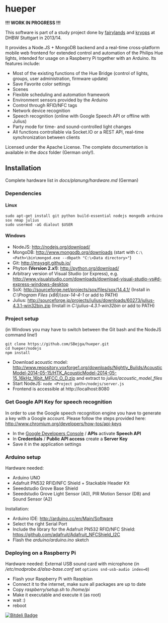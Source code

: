 hueper
======

**!!! WORK IN PROGRESS !!!**

This software is part of a study project done by [fairylands](https://github.com/fairylands) and [kryops](https://github.com/kryops) at DHBW Stuttgart in 2013/14.

It provides a Node.JS + MongoDB backend and a real-time cross-platform mobile web frontend for extended control and automation of the Philips Hue lights, intended for usage on a Raspberry Pi together with an Arduino. Its features include:

-   Most of the existing functions of the Hue Bridge (control of lights, groups, user administration, firmware update)
-   Save Favorite color settings
-   Scenes
-   Flexible scheduling and automation framework
-   Environment sensors provided by the Arduino
-   Control through RFID/NFC tags
-   Network device recognition
-   Speech recognition (online with Google Speech API or offline with Julius)
-   Party mode for time- and sound-controlled light changes
-   All functions controllable via Socket.IO or a REST API, real-time synchronization between clients

Licensed under the Apache License. The complete documentation is available in the *docs* folder (German only!).


## Installation

Complete hardware list in *docs/planung/hardware.md* (German)

### Dependencies

#### Linux

    sudo apt-get install git python build-essential nodejs mongodb arduino sox nmap julius
    sudo usermod -aG dialout $USER

#### Windows

-   NodeJS: http://nodejs.org/download/
-   MongoDB: http://www.mongodb.org/downloads (start with `C:\<Path>\bin\mongod.exe --dbpath "C:\<Data directory>"`)
-   Git: http://msysgit.github.io/
-   Phyton **(Version 2.x!)**: http://python.org/download/
-   Arbitrary version of Visual Studio (or Express), e.g. http://www.visualstudio.com/downloads/download-visual-studio-vs#d-express-windows-desktop
-   SoX: http://sourceforge.net/projects/sox/files/sox/14.4.1/ (Install in *C:\Program Files (x86)\sox-14-4-1* or add to PATH)
-   Julius: http://sourceforge.jp/projects/julius/downloads/60273/julius-4.3.1-win32bin.zip (Install in *C:\julius-4.3.1-win32bin* or add to PATH)

### Project setup

(in Windows you may have to switch between the Git bash and the NodeJS command line!)

    git clone https://github.com/SBejga/hueper.git
    cd hueper/nodejs
    npm install

-   Download acoustic model: http://www.repository.voxforge1.org/downloads/Nightly_Builds/AcousticModel-2014-05-15/HTK_AcousticModel-2014-05-15_16kHz_16bit_MFCC_O_D.zip and extract to *julius/acoustic_model_files*
-   Start NodeJS: `node <Project path>/nodejs/server.js`
-   Frontend is accessible at http://localhost:8080

### Get Google API Key for speech recognition

In order to use the Google speech recognition engine you have to generate a key with a Google account. Please follow the steps provided here: http://www.chromium.org/developers/how-tos/api-keys

-   In the [Google Developers Console](https://cloud.google.com/console) / **APIs** activate **Speech API**
-   In **Credentials** / **Public API access** create a **Server Key**
-   Save it in the application settings

### Arduino setup

Hardware needed:

-   Arduino UNO
-   Adafruit PN532 RFID/NFC Shield + Stackable Header Kit
-   Seeedstudio Grove Base Shield
-   Seeedstudio Grove Light Sensor (A0), PIR Motion Sensor (D8) and Sound Sensor (A2)

Installation:

-   Arduino IDE: http://arduino.cc/en/Main/Software
-   Select the right Serial Port
-   Include the library for the Adafruit PN532 RFID/NFC Shield: https://github.com/adafruit/Adafruit_NFCShield_I2C
-   Flash the *arduino/arduino.ino* sketch

### Deploying on a Raspberry Pi

Hardware needed: External USB sound card with microphone (in */etc/modprobe.d/alsa-base.conf* set `options snd-usb-audio index=0`)

-   Flash your Raspberry Pi with Raspbian
-   Connect it to the internet, make sure all packages are up to date
-   Copy  *raspberry/setup.sh* to */home/pi*
-   Make it executable and execute it (as root)
-   wait :)
-   reboot


[![Bitdeli Badge](https://d2weczhvl823v0.cloudfront.net/SBejga/hueper/trend.png)](https://bitdeli.com/free "Bitdeli Badge")


